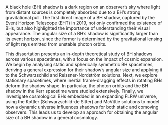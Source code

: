 A black hole (BH) shadow is a dark region on an observer’s sky where light from distant
sources is completely absorbed due to a BH’s strong gravitational pull. The first direct
image of a BH shadow, captured by the Event Horizon Telescope (EHT) in 2019, not only
confirmed the existence of BHs, but also highlighted the importance of understanding their
visual appearance. The angular size of a BH’s shadow is significantly larger than its event
horizon, since the former is determined by the gravitational lensing of light rays emitted
from unstable photon orbits.

This dissertation presents an in-depth theoretical study of BH shadows across various
spacetimes, with a focus on the impact of cosmic expansion. We begin by analysing static
and spherically symmetric BH spacetimes, deriving a general expression for their shadow’s
angular size and applying it to the Schwarzschild and Reissner-Nordström solutions. Next, we
explore stationary spacetimes, where inertial frame-dragging effects in rotating BHs deform
the shadow shape. In particular, the photon orbits and the BH shadow in the Kerr spacetime
were studied extensively. Finally, we investigate cosmological BHs embedded in an expanding
FLRW universe, using the Kottler (Schwarzschild-de Sitter) and McVittie solutions to model
how a dynamic universe influences shadows for both static and comoving observers. This
leads us to develop an approach for obtaining the angular size of a BH shadow in a general
cosmology.
